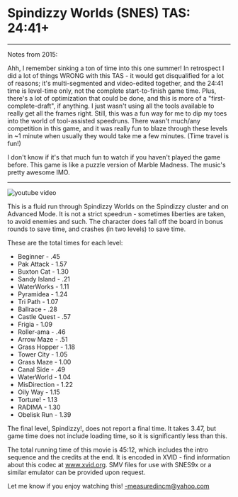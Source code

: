 # Spindizzy Worlds (SNES) TAS: 24:41+

---
Notes from 2015:

Ahh, I remember sinking a ton of time into this one summer! In retrospect I did a lot of things WRONG with this TAS - it would get disqualified for a lot of reasons; it's multi-segmented and video-edited together, and the 24:41 time is level-time only, not the complete start-to-finish game time. Plus, there's a lot of optimization that could be done, and this is more of a "first-complete-draft", if anything. I just wasn't using all the tools available to really get all the frames right. Still, this was a fun way for me to dip my toes into the world of tool-assisted speedruns. There wasn't much/any competition in this game, and it was really fun to blaze through these levels in ~1 minute when usually they would take me a few minutes. \(Time travel is fun!\)

I don't know if it's that much fun to watch if you haven't played the game before. This game is like a puzzle version of Marble Madness. The music's pretty awesome IMO.

---
![youtube video]()

This is a fluid run through Spindizzy Worlds on the Spindizzy cluster and on Advanced Mode. It is not a strict speedrun - sometimes liberties are taken, to avoid enemies and such. The character does fall off the board in bonus rounds to save time, and crashes (in two levels) to save time.

These are the total times for each level:

* Beginner - .45
* Pak Attack - 1.57
* Buxton Cat - 1.30
* Sandy Island - .21
* WaterWorks - 1.11
* Pyramidea - 1.24
* Tri Path - 1.07
* Ballrace - .28
* Castle Quest - .57
* Frigia - 1.09
* Roller-ama - .46
* Arrow Maze - .51
* Grass Hopper - 1.18
* Tower City - 1.05
* Grass Maze - 1.00
* Canal Side - .49
* WaterWorld - 1.04
* MisDirection - 1.22
* Oily Way - 1.15
* Torture! - 1.13
* RADIMA - 1.30
* Obelisk Run - 1.39

The final level, Spindizzy!, does not report a final time. It takes 3.47, but game time does not include loading time, so it is significantly less than this.

The total running time of this movie is 45:12, which includes the intro sequence and the credits at the end. It is encoded in XVID - find information about this codec at www.xvid.org. SMV files for use with SNES9x or a similar emulator can be provided upon request.

Let me know if you enjoy watching this! -measuredincm@yahoo.com
